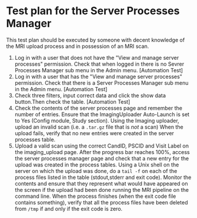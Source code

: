 # Test plan for the Server Processes Manager

This test plan should be executed by someone with decent knowledge of the MRI upload process and in possession of an MRI scan.

1. Log in with a user that does not have the "View and manage server processes" permission. 
   Check that when logged in there is no Sevrer Processes Manager sub menu in the Admin menu.
   [Automation Test]
2. Log in with a user that has the "View and manage server processes" permission. 
   Check that there is a Server Processes Manager sub menu in the Admin menu.
   [Automation Test]
3. Check three filters, input correct data and click the show data button.Then check the table.
   [Automation Test]
4. Check the contents of the server processes page and remember the number of entries.
   Ensure that the ImagingUploader Auto-Launch is set to Yes (Config module, Study section).
   Using the Imaging uploader, upload an invalid scan (i.e. a `.tar.gz` file that is *not* a scan)
   When the upload fails, verify that no new entries were created in the server processes table.
5. Upload a valid scan using the correct CandID, PSCID and Visit Label on the imaging_upload page.
   After the progress bar reaches 100%, access the server processes manager page and check that a new
   entry for the upload was created in the process tables. 
   Using a Unix shell on the server on which the upload was done, do a `tail -f` on each of the process 
   files listed in the table (stdout,stderr and exit code). Monitor the contents and ensure that they represent what 
   would have appeared on the screen if the upload had been done running the MRI pipeline on the command line.
   When the process finishes (when the exit code file contains something), verify that all the process files
   have been deleted from `/tmp` if and only if the exit code is zero.

